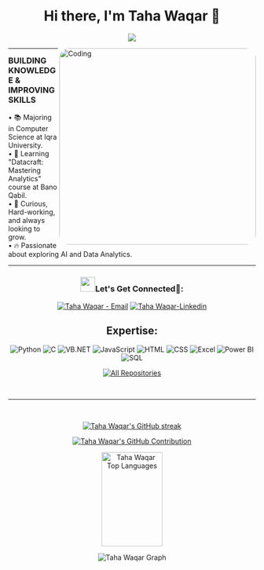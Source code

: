 <!-- animation start  -->
  <div align="center">
    <h1> Hi there, I'm Taha Waqar 👋</h1>
  </div>
<p align="center">
<a href="https://github.com/tahawaqar"><img src="https://readme-typing-svg.herokuapp.com/?lines=Computer+Science+Student;+Data+Enthusiast&font=Roboto&size=26&duration=3500&pause=500&center=true&width=500&height=50&color=eab676"></a>

<!-- animation end  -->
            
<img align="right" alt="Coding" width="400" style="border-radius:20px;"
    src="https://media0.giphy.com/media/v1.Y2lkPTc5MGI3NjExMTgxeXY1dDN1eHM3aTYxOWtlNzljaXZsOGVtajVzYjVscW05MmY1MiZlcD12MV9pbnRlcm5hbF9naWZfYnlfaWQmY3Q9Zw/2IudUHdI075HL02Pkk/giphy.gif"/>
<hr>
<h3 style="margin-top: 4px;">BUILDING KNOWLEDGE & IMPROVING SKILLS</h3>
• 📚 Majoring in Computer Science at Iqra University.<br>
• 🌱 Learning "Datacraft: Mastering Analytics" course at Bano Qabil.<br> 
• 🚀 Curious, Hard-working, and always looking to grow.<br>
• 🔥 Passionate about exploring AI and Data Analytics.<br>
<hr>

<h3 align="center" > <img src="https://media.giphy.com/media/iY8CRBdQXODJSCERIr/giphy.gif" width="30" height="30" style="margin-center: 10px;">Let's Get Connected🤝: </h3>

<p align="center">

 <div align="center"  class="icons-social" style="margin-center: 10px;">
<div>   
    <a href="mailto:waqartaha2023@gmail.com" target="_blank"><img src="https://img.shields.io/badge/-Email-0D1117?style=for-the-badge&logo=protonmail&logoColor=F0DB4F" alt="Taha Waqar - Email"></a>
    <a href="https://www.linkedin.com/in/waqartaha?utm_source=share&utm_campaign=share_via&utm_content=profile&utm_medium=android_app" target="_blank"><img src="https://img.shields.io/badge/Linkedin-0D1117?style=for-the-badge&logo=linkedin&logoColor=F0DB4F" alt="Taha Waqar-Linkedin"></a><br>
</div>

## Expertise:
![Python](https://img.shields.io/badge/-Python-3776AB?style=flat-square&logo=python&logoColor=white)
![C](https://img.shields.io/badge/-C-A8B9CC?style=flat-square&logo=c&logoColor=white)
![VB.NET](https://img.shields.io/badge/-VB.NET-512BD4?style=flat-square&logo=.net&logoColor=white)
![JavaScript](https://img.shields.io/badge/-JavaScript-F7DF1E?style=flat-square&logo=javascript&logoColor=black)
![HTML](https://img.shields.io/badge/-HTML-E34F26?style=flat-square&logo=html5&logoColor=white)
![CSS](https://img.shields.io/badge/-CSS-1572B6?style=flat-square&logo=css3&logoColor=white)
![Excel](https://img.shields.io/badge/-Excel-217346?style=flat-square&logo=microsoft-excel&logoColor=white)
![Power BI](https://img.shields.io/badge/-Power%20BI-F2C811?style=flat-square&logo=power-bi&logoColor=black)
![SQL](https://img.shields.io/badge/-SQL-4479A1?style=flat-square&logo=microsoft-sql-server&logoColor=white)



</p>
<p align="center">
  <a href="https://github.com/tahawaqar?tab=repositories" target="_blank"><img alt="All Repositories" title="All Repositories" src="https://img.shields.io/badge/-All%20Repos-2962FF?style=for-the-badge&logo=koding&logoColor=white"/></a>
</p>

<br/>
<hr/>
<br/>

<p align="center">
  <a href="https://github.com/tahawaqar">
    <img src="https://github-readme-streak-stats.herokuapp.com/?user=Taha-Waqar&theme=radical&border=7F3FBF&background=0D1117" alt="Taha Waqar's GitHub streak"/>
  </a>
</p>

<p align="center">
  <a href="https://github.com/tahawaqar">
    <img src="https://github-profile-summary-cards.vercel.app/api/cards/profile-details?username=Taha-Waqar&theme=radical" alt="Taha Waqar's GitHub Contribution"/>
  </a>
</p>

<a> 
    <a href="https://github.com/tahawaqar><img alt="Taha Waqar Github Stats" src="https://denvercoder1-github-readme-stats.vercel.app/api?username=Taha-Waqar&show_icons=true&count_private=true&theme=react&border_color=7F3FBF&bg_color=0D1117&title_color=F85D7F&icon_color=F8D866" height="192px" width="49.5%"/></a>
  <a href="https://github.com/Taha-Waqar"><img alt="Taha Waqar Top Languages" src="https://denvercoder1-github-readme-stats.vercel.app/api/top-langs/?username=Taha-Waqar&langs_count=8&layout=compact&theme=react&border_color=7F3FBF&bg_color=0D1117&title_color=F85D7F&icon_color=F8D866" height="192px" width="49.5%"/></a>
  <br/>
</a>


![Taha Waqar Graph](https://github-readme-activity-graph.vercel.app/graph?username=Taha-Waqar&custom_title=Taha%20Waqar%20GitHub%20Activity%20Graph&bg_color=0D1117&color=7F3FBF&line=7F3FBF&point=7F3FBF&area_color=FFFFFF&title_color=FFFFFF&area=true)

